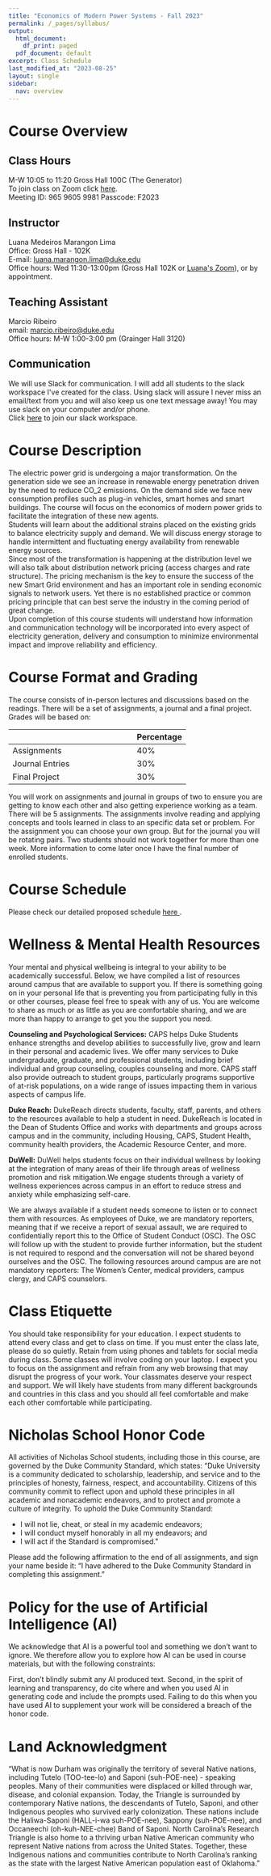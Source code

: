 ```yaml
---
title: "Economics of Modern Power Systems - Fall 2023"
permalink: /_pages/syllabus/
output:
  html_document:
    df_print: paged
  pdf_document: default
excerpt: Class Schedule
last_modified_at: "2023-08-25"
layout: single
sidebar:
  nav: overview
---
```


# Course Overview
## Class Hours
M-W 10:05 to 11:20 Gross Hall 100C (The Generator) <br>
To join class on Zoom click [here](https://duke.zoom.us/j/96596059981?pwd=Q0MxeTFQTGZBWmNKTUR3Q3J6SjEvZz09). <br>
Meeting ID: 965 9605 9981
Passcode: F2023 <br>

## Instructor
Luana Medeiros Marangon Lima <br>
Office: Gross Hall - 102K <br>
E-mail: luana.marangon.lima@duke.edu <br>
Office hours: Wed 11:30-13:00pm (Gross Hall 102K or [Luana's Zoom](https://duke.zoom.us/my/luanalima)), or by appointment. <br>

## Teaching Assistant
Marcio Ribeiro <br>
email: marcio.ribeiro@duke.edu <br>
Office hours: M-W 1:00-3:00 pm (Grainger Hall 3120) <br>

## Communication
We will use Slack for communication. I will add all students to the slack workspace I've created for the class. Using slack will assure I never miss an email/text from you and will also keep us one text message away! You may use slack on your computer and/or phone. <br>
Click [here](https://join.slack.com/t/duke-2xw1946/shared_invite/zt-224ncrs7l-3YGJVIwKwXEA3vv0B2fWNA) to join our slack workspace.

# Course Description
The electric power grid is undergoing a major transformation. On the generation side we see an increase in renewable energy penetration driven by the need to reduce CO_2 emissions. On the demand side we face new consumption profiles such as plug-in vehicles, smart homes and smart buildings. The course will focus on the economics of modern power grids to facilitate the integration of these new agents. <br>
Students will learn about the additional strains placed on the existing grids to balance electricity supply and demand.
We will discuss energy storage to handle intermittent and fluctuating energy availability from renewable energy sources. <br>
Since most of the transformation is happening at the distribution level we will also talk about distribution network pricing (access charges and rate structure). The pricing mechanism is the key to ensure the success of the new Smart Grid environment and has an important role in sending economic signals to network users. Yet there is no established practice or common pricing principle that can best serve the industry in the coming period of great change. <br>
Upon completion of this course students will understand how information and communication technology will be incorporated into every aspect of electricity generation, delivery and consumption to minimize environmental impact and improve reliability and efficiency. <br>

# Course Format and Grading
The course consists of in-person lectures and discussions based on the readings. There will be a set of assignments, a journal and a final project. Grades will be based on:

<center>
<table>
<colgroup>
<col width="70%" />
<col width="30%" />
</colgroup>
<thead>
<tr class="header">
<th> </th>
<th>Percentage</th>
</tr>
</thead>
<tbody>
<tr>
<td markdown="span">Assignments</td>
<td markdown="span">40%</td>
</tr>
<tr>
<td markdown="span">Journal Entries</td>
<td markdown="span">30%</td>
</tr>
<tr>
<td markdown="span">Final Project</td>
<td markdown="span">30%</td>
</tr>
</tbody>
</table>
</center>

You will work on assignments and journal in groups of two to ensure you are getting to know each other and also getting experience working as a team. There will be 5 assignments. The assignments involve reading and applying concepts and tools learned in class to an specific data set or problem. For the assignment you can choose your own group. But for the journal you will be rotating pairs. Two students should not work together for more than one week. More information to come later once I have the final number of enrolled students.

# Course Schedule
Please check our detailed proposed schedule <a href="/_pages/lessons" > here </a>.

# Wellness & Mental Health Resources
Your mental and physical wellbeing is integral to your ability to be academically successful. Below, we have compiled a list of resources around campus that are available to support you. If there is something going on in your personal life that is preventing you from participating fully in this or other courses, please feel free to speak with any of us. You are welcome to share as much or as little as you are comfortable sharing, and we are more than happy to arrange to get you the support you need.

**Counseling and Psychological Services:** CAPS helps Duke Students enhance strengths and develop abilities to successfully live, grow and learn in their personal and academic lives. We offer many services to Duke undergraduate, graduate, and professional students, including brief individual and group counseling, couples counseling and more. CAPS staff also provide outreach to student groups, particularly programs supportive of at-risk populations, on a wide range of issues impacting them in various aspects of campus life.

**Duke Reach:** DukeReach directs students, faculty, staff, parents, and others to the resources available to help a student in need. DukeReach is located in the Dean of Students Office and works with departments and groups across campus and in the community, including Housing, CAPS, Student Health, community health providers, the Academic Resource Center, and more.

**DuWell:** DuWell helps students focus on their individual wellness by looking at the integration of many areas of their life through areas of wellness promotion and risk mitigation.We engage students through a variety of wellness experiences across campus in an effort to reduce stress and anxiety while emphasizing self-care.

We are always available if a student needs someone to listen or to connect them with resources. As employees of Duke, we are mandatory reporters, meaning that if we receive a report of sexual assault, we are required to confidentially report this to the Office of Student Conduct (OSC). The OSC will follow up with the student to provide further information, but the student is not required to respond and the conversation will not be shared beyond ourselves and the OSC. The following resources around campus are are not mandatory reporters: The Women’s Center, medical providers, campus clergy, and CAPS counselors.


# Class Etiquette
You should take responsibility for your education. I expect students to attend every class and get to class on time. If you must enter the class late, please do so quietly. Retain from using phones and tablets for social media during class. Some classes will involve coding on your laptop. I expect you to focus on the assignment and refrain from any web browsing that may disrupt the progress of your work.
Your classmates deserve your respect and support. We will likely have students from many different backgrounds and countries in this class and you should all feel comfortable and make each other comfortable while participating.

# Nicholas School Honor Code
All activities of Nicholas School students, including those in this course, are governed by the Duke Community Standard, which states:
“Duke University is a community dedicated to scholarship, leadership, and service and to the principles of honesty, fairness, respect, and accountability. Citizens of this community commit to reflect upon and uphold these principles in all academic and nonacademic endeavors, and to protect and promote a culture of integrity. To uphold the Duke Community Standard:
* I will not lie, cheat, or steal in my academic endeavors;
* I will conduct myself honorably in all my endeavors; and
* I will act if the Standard is compromised."

Please add the following affirmation to the end of all assignments, and sign your name beside it: “I have adhered to the Duke Community Standard in completing this assignment.”

# Policy for the use of Artificial Intelligence (AI) 

We acknowledge that AI is a powerful tool and something we don’t want to ignore. We therefore allow you to explore how AI can be used in course materials, but with the following constraints:

First, don’t blindly submit any AI produced text. Second, in the spirit of learning and transparency, do cite where and when you used AI in generating code and include the prompts used. Failing to do this when you have used AI to supplement your work will be considered a breach of the honor code.

# Land Acknowledgment
“What is now Durham was originally the territory of several Native nations, including Tutelo (TOO-tee-lo) and Saponi (suh-POE-nee) - speaking peoples.  Many of their communities were displaced or killed through war, disease, and colonial expansion.  Today, the Triangle is surrounded by contemporary Native nations, the descendants of Tutelo, Saponi, and other Indigenous peoples who survived early colonization.  These nations include the Haliwa-Saponi (HALL-i-wa suh-POE-nee), Sappony (suh-POE-nee), and Occaneechi (oh-kuh-NEE-chee) Band of Saponi.  North Carolina’s Research Triangle is also home to a thriving urban Native American community who represent Native nations from across the United States. Together, these Indigenous nations and communities contribute to North Carolina’s ranking as the state with the largest Native American population east of Oklahoma.”
